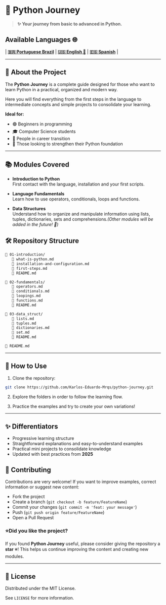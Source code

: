 # 🐍 Python Journey

> **✨ Your journey from basic to advanced in Python.**

## Available Languages 🌐

| **[🇧🇷 Portuguese Brazil](README-BR.md)** | **[🇺🇸 English 🌟](README.md)** | **[🇪🇸 Spanish](README-ES.md)** |

---

## 📖 About the Project

The **Python Journey** is a complete guide designed for those who want to learn Python in a practical, organized and modern way.

Here you will find everything from the first steps in the language to intermediate concepts and simple projects to consolidate your learning.

**Ideal for:**

- 🟢 Beginners in programming  
- 🎓 Computer Science students  
- 🔄 People in career transition  
- 🐍 Those looking to strengthen their Python foundation  

---

## 📚 Modules Covered

- **Introduction to Python**  
  First contact with the language, installation and your first scripts.

- **Language Fundamentals**  
  Learn how to use operators, conditionals, loops and functions.

- **Data Structures**  
  Understand how to organize and manipulate information using lists, tuples, dictionaries, sets and comprehensions.*(Other modules will be added in the future! 🚧)*

## 🛠️ Repository Structure

```bash
🔹 01-introduction/
   🔹 what-is-python.md
   🔹 installation-and-configuration.md
   🔹 first-steps.md
   🔹 README.md

🔹 02-fundamentals/
   🔹 operators.md
   🔹 conditionals.md
   🔹 loopings.md
   🔹 functions.md
   🔹 README.md

🔹 03-data_struct/
   🔹 lists.md
   🔹 tuples.md
   🔹 dictionaries.md
   🔹 set.md
   🔹 README.md

🔹 README.md
```

---

## 🚀 How to Use

1. Clone the repository:

```bash
git clone https://github.com/Karlos-Eduardo-Mrqs/python-journey.git
```

2. Explore the folders in order to follow the learning flow.

3. Practice the examples and try to create your own variations!

---

## ✨ Differentiators

- Progressive learning structure
- Straightforward explanations and easy-to-understand examples
- Practical mini projects to consolidate knowledge
- Updated with best practices from **2025**

## 📢 Contributing

Contributions are very welcome!
If you want to improve examples, correct information or suggest new content:

- Fork the project
- Create a branch (`git checkout -b feature/FeatureName`)
- Commit your changes (`git commit -m 'feat: your message'`)
- Push (`git push origin feature/FeatureName`)
- Open a Pull Request

### ⭐Did you like the project?

If you found **Python Journey** useful, please consider giving the repository a **star ⭐**!
This helps us continue improving the content and creating new modules.

---

## 📜 License

Distributed under the MIT License.

See `LICENSE` for more information.
